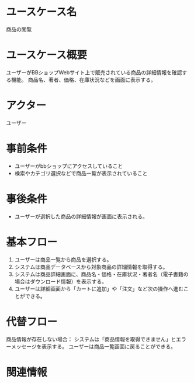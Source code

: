 # ユースケース名
商品の閲覧
# ユースケース概要
ユーザーがBBショップWebサイト上で販売されている商品の詳細情報を確認する機能。
商品名、著者、価格、在庫状況などを画面に表示する。
# アクター
ユーザー
# 事前条件
- ユーザーがbbショップにアクセスしていること
- 検索やカテゴリ選択などで商品一覧が表示されていること
# 事後条件
- ユーザーが選択した商品の詳細情報が画面に表示される。
# 基本フロー
1. ユーザーは商品一覧から商品を選択する。
2. システムは商品データベースから対象商品の詳細情報を取得する。
3. システムは商品詳細画面に、商品名・価格・在庫状況・著者名（電子書籍の場合はダウンロード情報）を表示する。
4. ユーザーは詳細画面から「カートに追加」や「注文」など次の操作へ進むことができる。
# 代替フロー
 商品情報が存在しない場合：
    システムは「商品情報を取得できません」とエラーメッセージを表示する。
    ユーザーは商品一覧画面に戻ることができる。
# 関連情報
